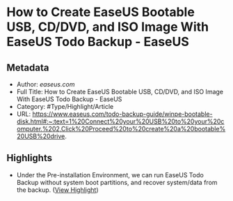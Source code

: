 # How to Create EaseUS Bootable USB, CD/DVD, and ISO Image With EaseUS Todo Backup - EaseUS

## Metadata

* Author: *easeus.com*
* Full Title: How to Create EaseUS Bootable USB, CD/DVD, and ISO Image With EaseUS Todo Backup - EaseUS
* Category: #Type/Highlight/Article
* URL: https://www.easeus.com/todo-backup-guide/winpe-bootable-disk.html#:~:text=1%20Connect%20your%20USB%20to%20your%20computer.%202,Click%20Proceed%20to%20create%20a%20bootable%20USB%20drive.

## Highlights

* Under the Pre-installation Environment, we can run EaseUS Todo Backup without system boot partitions, and recover system/data from the backup. ([View Highlight](https://instapaper.com/read/1420646290/16683720))

